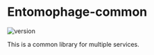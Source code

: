# Entomophage-common

![version](https://img.shields.io/github/package-json/v/l2cup/entomophage/packages/common)

This is a common library for multiple services.
